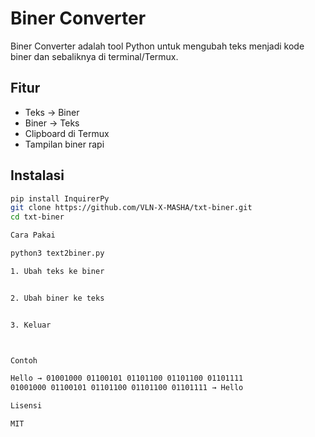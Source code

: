 # Biner Converter

Biner Converter adalah tool Python untuk mengubah teks menjadi kode biner dan sebaliknya di terminal/Termux.

## Fitur

- Teks → Biner
- Biner → Teks
- Clipboard di Termux
- Tampilan biner rapi

## Instalasi

```bash
pip install InquirerPy
git clone https://github.com/VLN-X-MASHA/txt-biner.git
cd txt-biner

Cara Pakai

python3 text2biner.py

1. Ubah teks ke biner


2. Ubah biner ke teks


3. Keluar



Contoh

Hello → 01001000 01100101 01101100 01101100 01101111
01001000 01100101 01101100 01101100 01101111 → Hello

Lisensi

MIT



